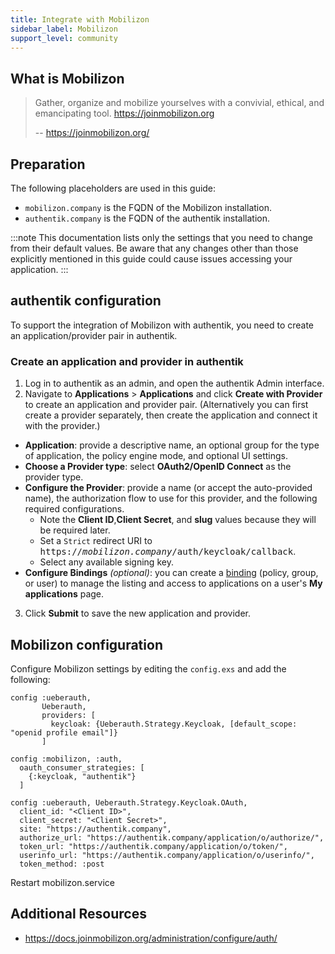 ```yaml
---
title: Integrate with Mobilizon
sidebar_label: Mobilizon
support_level: community
---
```


## What is Mobilizon

> Gather, organize and mobilize yourselves with a convivial, ethical, and emancipating tool. https://joinmobilizon.org
>
> -- https://joinmobilizon.org/

## Preparation

The following placeholders are used in this guide:

- `mobilizon.company` is the FQDN of the Mobilizon installation.
- `authentik.company` is the FQDN of the authentik installation.

:::note
This documentation lists only the settings that you need to change from their default values. Be aware that any changes other than those explicitly mentioned in this guide could cause issues accessing your application.
:::

## authentik configuration

To support the integration of Mobilizon with authentik, you need to create an application/provider pair in authentik.

### Create an application and provider in authentik

1. Log in to authentik as an admin, and open the authentik Admin interface.
2. Navigate to **Applications** > **Applications** and click **Create with Provider** to create an application and provider pair. (Alternatively you can first create a provider separately, then create the application and connect it with the provider.)

- **Application**: provide a descriptive name, an optional group for the type of application, the policy engine mode, and optional UI settings.
- **Choose a Provider type**: select **OAuth2/OpenID Connect** as the provider type.
- **Configure the Provider**: provide a name (or accept the auto-provided name), the authorization flow to use for this provider, and the following required configurations.
    - Note the **Client ID**,**Client Secret**, and **slug** values because they will be required later.
    - Set a `Strict` redirect URI to <kbd>https://<em>mobilizon.company</em>/auth/keycloak/callback</kbd>.
    - Select any available signing key.
- **Configure Bindings** _(optional)_: you can create a [binding](/docs/add-secure-apps/flows-stages/bindings/) (policy, group, or user) to manage the listing and access to applications on a user's **My applications** page.

3. Click **Submit** to save the new application and provider.

## Mobilizon configuration

Configure Mobilizon settings by editing the `config.exs` and add the following:

```
config :ueberauth,
       Ueberauth,
       providers: [
         keycloak: {Ueberauth.Strategy.Keycloak, [default_scope: "openid profile email"]}
       ]

config :mobilizon, :auth,
  oauth_consumer_strategies: [
    {:keycloak, "authentik"}
  ]

config :ueberauth, Ueberauth.Strategy.Keycloak.OAuth,
  client_id: "<Client ID>",
  client_secret: "<Client Secret>",
  site: "https://authentik.company",
  authorize_url: "https://authentik.company/application/o/authorize/",
  token_url: "https://authentik.company/application/o/token/",
  userinfo_url: "https://authentik.company/application/o/userinfo/",
  token_method: :post
```

Restart mobilizon.service

## Additional Resources

- https://docs.joinmobilizon.org/administration/configure/auth/
